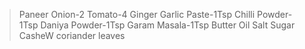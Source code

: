 >Paneer
>Onion-2
>Tomato-4
>Ginger Garlic Paste-1Tsp
>Chilli Powder-1Tsp
>Daniya Powder-1Tsp
>Garam Masala-1Tsp
>Butter
>Oil
>Salt
>Sugar
>CasheW
>coriander leaves